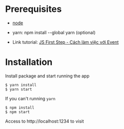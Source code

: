 # Prerequisites

- [node](https://nodejs.org/en/download/)
- yarn: npm install --global yarn (optional)

- Link tutorial: [JS First Step - Cách làm việc với Event](https://bom.so/lzs4Lk)

# Installation

Install package and start running the app

```shell
$ yarn install
$ yarn start

```

If you can't running `yarn`

```shell
$ npm install
$ npm start
```

Access to http://localhost:1234 to visit
